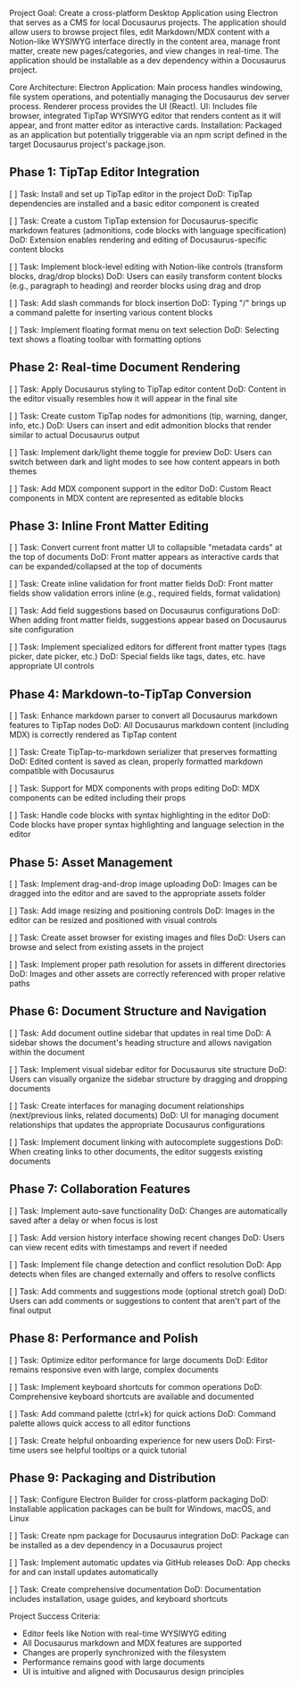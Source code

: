 Project Goal: Create a cross-platform Desktop Application using Electron that serves as a CMS for local Docusaurus projects. The application should allow users to browse project files, edit Markdown/MDX content with a Notion-like WYSIWYG interface directly in the content area, manage front matter, create new pages/categories, and view changes in real-time. The application should be installable as a dev dependency within a Docusaurus project.

Core Architecture:
Electron Application: Main process handles windowing, file system operations, and potentially managing the Docusaurus dev server process. Renderer process provides the UI (React).
UI: Includes file browser, integrated TipTap WYSIWYG editor that renders content as it will appear, and front matter editor as interactive cards.
Installation: Packaged as an application but potentially triggerable via an npm script defined in the target Docusaurus project's package.json.

## Phase 1: TipTap Editor Integration

[ ] Task: Install and set up TipTap editor in the project
DoD: TipTap dependencies are installed and a basic editor component is created

[ ] Task: Create a custom TipTap extension for Docusaurus-specific markdown features (admonitions, code blocks with language specification)
DoD: Extension enables rendering and editing of Docusaurus-specific content blocks

[ ] Task: Implement block-level editing with Notion-like controls (transform blocks, drag/drop blocks)
DoD: Users can easily transform content blocks (e.g., paragraph to heading) and reorder blocks using drag and drop

[ ] Task: Add slash commands for block insertion
DoD: Typing "/" brings up a command palette for inserting various content blocks

[ ] Task: Implement floating format menu on text selection
DoD: Selecting text shows a floating toolbar with formatting options

## Phase 2: Real-time Document Rendering

[ ] Task: Apply Docusaurus styling to TipTap editor content
DoD: Content in the editor visually resembles how it will appear in the final site

[ ] Task: Create custom TipTap nodes for admonitions (tip, warning, danger, info, etc.)
DoD: Users can insert and edit admonition blocks that render similar to actual Docusaurus output

[ ] Task: Implement dark/light theme toggle for preview
DoD: Users can switch between dark and light modes to see how content appears in both themes

[ ] Task: Add MDX component support in the editor
DoD: Custom React components in MDX content are represented as editable blocks

## Phase 3: Inline Front Matter Editing

[ ] Task: Convert current front matter UI to collapsible "metadata cards" at the top of documents
DoD: Front matter appears as interactive cards that can be expanded/collapsed at the top of documents

[ ] Task: Create inline validation for front matter fields
DoD: Front matter fields show validation errors inline (e.g., required fields, format validation)

[ ] Task: Add field suggestions based on Docusaurus configurations
DoD: When adding front matter fields, suggestions appear based on Docusaurus site configuration

[ ] Task: Implement specialized editors for different front matter types (tags picker, date picker, etc.)
DoD: Special fields like tags, dates, etc. have appropriate UI controls

## Phase 4: Markdown-to-TipTap Conversion

[ ] Task: Enhance markdown parser to convert all Docusaurus markdown features to TipTap nodes
DoD: All Docusaurus markdown content (including MDX) is correctly rendered as TipTap content

[ ] Task: Create TipTap-to-markdown serializer that preserves formatting
DoD: Edited content is saved as clean, properly formatted markdown compatible with Docusaurus

[ ] Task: Support for MDX components with props editing
DoD: MDX components can be edited including their props

[ ] Task: Handle code blocks with syntax highlighting in the editor
DoD: Code blocks have proper syntax highlighting and language selection in the editor

## Phase 5: Asset Management

[ ] Task: Implement drag-and-drop image uploading
DoD: Images can be dragged into the editor and are saved to the appropriate assets folder

[ ] Task: Add image resizing and positioning controls
DoD: Images in the editor can be resized and positioned with visual controls

[ ] Task: Create asset browser for existing images and files
DoD: Users can browse and select from existing assets in the project

[ ] Task: Implement proper path resolution for assets in different directories
DoD: Images and other assets are correctly referenced with proper relative paths

## Phase 6: Document Structure and Navigation

[ ] Task: Add document outline sidebar that updates in real time
DoD: A sidebar shows the document's heading structure and allows navigation within the document

[ ] Task: Implement visual sidebar editor for Docusaurus site structure
DoD: Users can visually organize the sidebar structure by dragging and dropping documents

[ ] Task: Create interfaces for managing document relationships (next/previous links, related documents)
DoD: UI for managing document relationships that updates the appropriate Docusaurus configurations

[ ] Task: Implement document linking with autocomplete suggestions
DoD: When creating links to other documents, the editor suggests existing documents

## Phase 7: Collaboration Features

[ ] Task: Implement auto-save functionality
DoD: Changes are automatically saved after a delay or when focus is lost

[ ] Task: Add version history interface showing recent changes
DoD: Users can view recent edits with timestamps and revert if needed

[ ] Task: Implement file change detection and conflict resolution
DoD: App detects when files are changed externally and offers to resolve conflicts

[ ] Task: Add comments and suggestions mode (optional stretch goal)
DoD: Users can add comments or suggestions to content that aren't part of the final output

## Phase 8: Performance and Polish

[ ] Task: Optimize editor performance for large documents
DoD: Editor remains responsive even with large, complex documents

[ ] Task: Implement keyboard shortcuts for common operations
DoD: Comprehensive keyboard shortcuts are available and documented

[ ] Task: Add command palette (ctrl+k) for quick actions
DoD: Command palette allows quick access to all editor functions

[ ] Task: Create helpful onboarding experience for new users
DoD: First-time users see helpful tooltips or a quick tutorial

## Phase 9: Packaging and Distribution

[ ] Task: Configure Electron Builder for cross-platform packaging
DoD: Installable application packages can be built for Windows, macOS, and Linux

[ ] Task: Create npm package for Docusaurus integration
DoD: Package can be installed as a dev dependency in a Docusaurus project

[ ] Task: Implement automatic updates via GitHub releases
DoD: App checks for and can install updates automatically

[ ] Task: Create comprehensive documentation
DoD: Documentation includes installation, usage guides, and keyboard shortcuts

Project Success Criteria:
- Editor feels like Notion with real-time WYSIWYG editing
- All Docusaurus markdown and MDX features are supported
- Changes are properly synchronized with the filesystem
- Performance remains good with large documents
- UI is intuitive and aligned with Docusaurus design principles